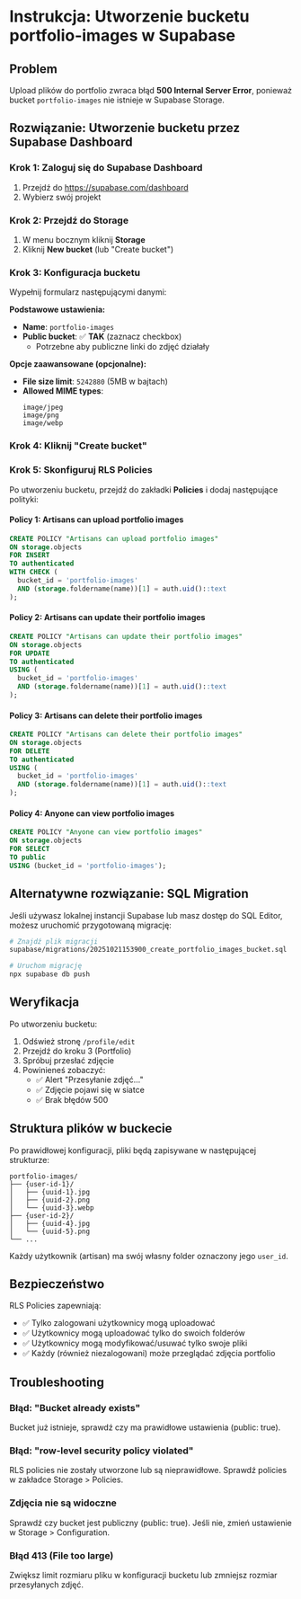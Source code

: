 # Instrukcja: Utworzenie bucketu portfolio-images w Supabase

## Problem

Upload plików do portfolio zwraca błąd **500 Internal Server Error**, ponieważ bucket `portfolio-images` nie istnieje w Supabase Storage.

## Rozwiązanie: Utworzenie bucketu przez Supabase Dashboard

### Krok 1: Zaloguj się do Supabase Dashboard

1. Przejdź do https://supabase.com/dashboard
2. Wybierz swój projekt

### Krok 2: Przejdź do Storage

1. W menu bocznym kliknij **Storage**
2. Kliknij **New bucket** (lub "Create bucket")

### Krok 3: Konfiguracja bucketu

Wypełnij formularz następującymi danymi:

**Podstawowe ustawienia:**

- **Name**: `portfolio-images`
- **Public bucket**: ✅ **TAK** (zaznacz checkbox)
  - Potrzebne aby publiczne linki do zdjęć działały

**Opcje zaawansowane (opcjonalne):**

- **File size limit**: `5242880` (5MB w bajtach)
- **Allowed MIME types**:
  ```
  image/jpeg
  image/png
  image/webp
  ```

### Krok 4: Kliknij "Create bucket"

### Krok 5: Skonfiguruj RLS Policies

Po utworzeniu bucketu, przejdź do zakładki **Policies** i dodaj następujące polityki:

#### Policy 1: Artisans can upload portfolio images

```sql
CREATE POLICY "Artisans can upload portfolio images"
ON storage.objects
FOR INSERT
TO authenticated
WITH CHECK (
  bucket_id = 'portfolio-images'
  AND (storage.foldername(name))[1] = auth.uid()::text
);
```

#### Policy 2: Artisans can update their portfolio images

```sql
CREATE POLICY "Artisans can update their portfolio images"
ON storage.objects
FOR UPDATE
TO authenticated
USING (
  bucket_id = 'portfolio-images'
  AND (storage.foldername(name))[1] = auth.uid()::text
);
```

#### Policy 3: Artisans can delete their portfolio images

```sql
CREATE POLICY "Artisans can delete their portfolio images"
ON storage.objects
FOR DELETE
TO authenticated
USING (
  bucket_id = 'portfolio-images'
  AND (storage.foldername(name))[1] = auth.uid()::text
);
```

#### Policy 4: Anyone can view portfolio images

```sql
CREATE POLICY "Anyone can view portfolio images"
ON storage.objects
FOR SELECT
TO public
USING (bucket_id = 'portfolio-images');
```

## Alternatywne rozwiązanie: SQL Migration

Jeśli używasz lokalnej instancji Supabase lub masz dostęp do SQL Editor, możesz uruchomić przygotowaną migrację:

```bash
# Znajdź plik migracji
supabase/migrations/20251021153900_create_portfolio_images_bucket.sql

# Uruchom migrację
npx supabase db push
```

## Weryfikacja

Po utworzeniu bucketu:

1. Odśwież stronę `/profile/edit`
2. Przejdź do kroku 3 (Portfolio)
3. Spróbuj przesłać zdjęcie
4. Powinieneś zobaczyć:
   - ✅ Alert "Przesyłanie zdjęć..."
   - ✅ Zdjęcie pojawi się w siatce
   - ✅ Brak błędów 500

## Struktura plików w buckecie

Po prawidłowej konfiguracji, pliki będą zapisywane w następującej strukturze:

```
portfolio-images/
├── {user-id-1}/
│   ├── {uuid-1}.jpg
│   ├── {uuid-2}.png
│   └── {uuid-3}.webp
├── {user-id-2}/
│   ├── {uuid-4}.jpg
│   └── {uuid-5}.png
└── ...
```

Każdy użytkownik (artisan) ma swój własny folder oznaczony jego `user_id`.

## Bezpieczeństwo

RLS Policies zapewniają:

- ✅ Tylko zalogowani użytkownicy mogą uploadować
- ✅ Użytkownicy mogą uploadować tylko do swoich folderów
- ✅ Użytkownicy mogą modyfikować/usuwać tylko swoje pliki
- ✅ Każdy (również niezalogowani) może przeglądać zdjęcia portfolio

## Troubleshooting

### Błąd: "Bucket already exists"

Bucket już istnieje, sprawdź czy ma prawidłowe ustawienia (public: true).

### Błąd: "row-level security policy violated"

RLS policies nie zostały utworzone lub są nieprawidłowe. Sprawdź policies w zakładce Storage > Policies.

### Zdjęcia nie są widoczne

Sprawdź czy bucket jest publiczny (public: true). Jeśli nie, zmień ustawienie w Storage > Configuration.

### Błąd 413 (File too large)

Zwiększ limit rozmiaru pliku w konfiguracji bucketu lub zmniejsz rozmiar przesyłanych zdjęć.
